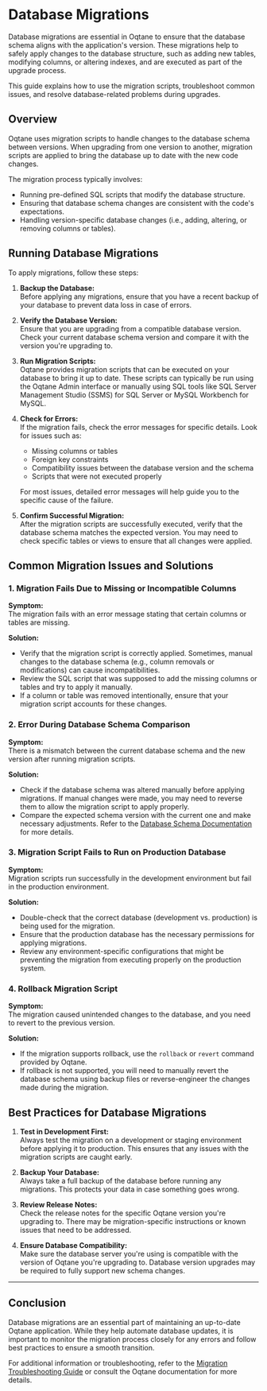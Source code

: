 # Database Migrations

Database migrations are essential in Oqtane to ensure that the database schema aligns with the application's version. These migrations help to safely apply changes to the database structure, such as adding new tables, modifying columns, or altering indexes, and are executed as part of the upgrade process.

This guide explains how to use the migration scripts, troubleshoot common issues, and resolve database-related problems during upgrades.

## Overview

Oqtane uses migration scripts to handle changes to the database schema between versions. When upgrading from one version to another, migration scripts are applied to bring the database up to date with the new code changes.

The migration process typically involves:
- Running pre-defined SQL scripts that modify the database structure.
- Ensuring that database schema changes are consistent with the code's expectations.
- Handling version-specific database changes (i.e., adding, altering, or removing columns or tables).

## Running Database Migrations

To apply migrations, follow these steps:

1. **Backup the Database:**  
   Before applying any migrations, ensure that you have a recent backup of your database to prevent data loss in case of errors.

2. **Verify the Database Version:**  
   Ensure that you are upgrading from a compatible database version. Check your current database schema version and compare it with the version you're upgrading to.

3. **Run Migration Scripts:**  
   Oqtane provides migration scripts that can be executed on your database to bring it up to date. These scripts can typically be run using the Oqtane Admin interface or manually using SQL tools like SQL Server Management Studio (SSMS) for SQL Server or MySQL Workbench for MySQL.

4. **Check for Errors:**  
   If the migration fails, check the error messages for specific details. Look for issues such as:
   - Missing columns or tables
   - Foreign key constraints
   - Compatibility issues between the database version and the schema
   - Scripts that were not executed properly

   For most issues, detailed error messages will help guide you to the specific cause of the failure.

5. **Confirm Successful Migration:**  
   After the migration scripts are successfully executed, verify that the database schema matches the expected version. You may need to check specific tables or views to ensure that all changes were applied.

## Common Migration Issues and Solutions

### 1. Migration Fails Due to Missing or Incompatible Columns

**Symptom:**  
The migration fails with an error message stating that certain columns or tables are missing.

**Solution:**  
- Verify that the migration script is correctly applied. Sometimes, manual changes to the database schema (e.g., column removals or modifications) can cause incompatibilities.
- Review the SQL script that was supposed to add the missing columns or tables and try to apply it manually.
- If a column or table was removed intentionally, ensure that your migration script accounts for these changes.

### 2. Error During Database Schema Comparison

**Symptom:**  
There is a mismatch between the current database schema and the new version after running migration scripts.

**Solution:**  
- Check if the database schema was altered manually before applying migrations. If manual changes were made, you may need to reverse them to allow the migration script to apply properly.
- Compare the expected schema version with the current one and make necessary adjustments. Refer to the [Database Schema Documentation](../database-management/database-schema.md) for more details.

### 3. Migration Script Fails to Run on Production Database

**Symptom:**  
Migration scripts run successfully in the development environment but fail in the production environment.

**Solution:**  
- Double-check that the correct database (development vs. production) is being used for the migration.
- Ensure that the production database has the necessary permissions for applying migrations.
- Review any environment-specific configurations that might be preventing the migration from executing properly on the production system.

### 4. Rollback Migration Script

**Symptom:**  
The migration caused unintended changes to the database, and you need to revert to the previous version.

**Solution:**  
- If the migration supports rollback, use the `rollback` or `revert` command provided by Oqtane.
- If rollback is not supported, you will need to manually revert the database schema using backup files or reverse-engineer the changes made during the migration.

## Best Practices for Database Migrations

1. **Test in Development First:**  
   Always test the migration on a development or staging environment before applying it to production. This ensures that any issues with the migration scripts are caught early.

2. **Backup Your Database:**  
   Always take a full backup of the database before running any migrations. This protects your data in case something goes wrong.

3. **Review Release Notes:**  
   Check the release notes for the specific Oqtane version you're upgrading to. There may be migration-specific instructions or known issues that need to be addressed.

4. **Ensure Database Compatibility:**  
   Make sure the database server you're using is compatible with the version of Oqtane you're upgrading to. Database version upgrades may be required to fully support new schema changes.

---

## Conclusion

Database migrations are an essential part of maintaining an up-to-date Oqtane application. While they help automate database updates, it is important to monitor the migration process closely for any errors and follow best practices to ensure a smooth transition.

For additional information or troubleshooting, refer to the [Migration Troubleshooting Guide](../troubleshooting/troubleshooting-migrations.md) or consult the Oqtane documentation for more details.
